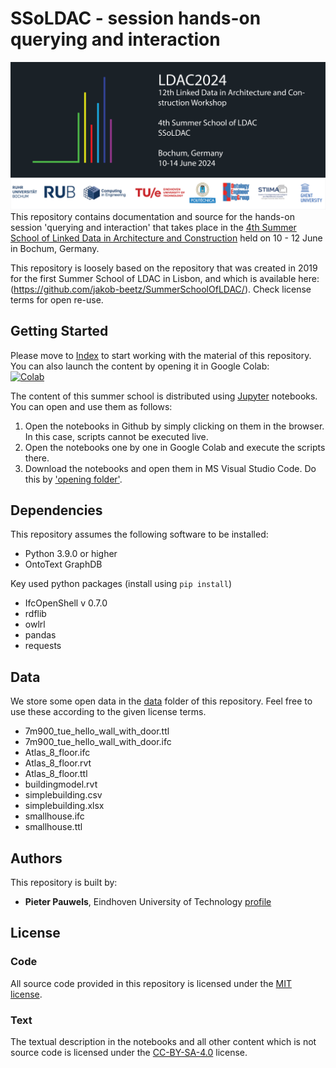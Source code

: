 # SSoLDAC - session hands-on querying and interaction
![Summer School Banner](figures/LogoLDACSummerschool.png)
This repository contains documentation and source for the hands-on session 'querying and interaction' that takes place in the [4th Summer School of Linked Data in Architecture and Construction](http://linkedbuildingdata.net/ldac2024/summerschool/) held on 10 - 12 June in Bochum, Germany. 

This repository is loosely based on the repository that was created in 2019 for the first Summer School of LDAC in Lisbon, and which is available here: (https://github.com/jakob-beetz/SummerSchoolOfLDAC/). Check license terms for open re-use.

## Getting Started
Please move to [Index](0_Index.ipynb) to start working with the material of this repository. You can also launch the content by opening it in Google Colab:  
[![Colab](https://colab.research.google.com/assets/colab-badge.svg)](https://colab.research.google.com/github.com/pipauwel/SSoLDAC2024/blob/master/0_Index.ipynb)

The content of this summer school is distributed using [Jupyter](https://jupyter.org/) notebooks. You can open and use them as follows:

1. Open the notebooks in Github by simply clicking on them in the browser. In this case, scripts cannot be executed live.
2. Open the notebooks one by one in Google Colab and execute the scripts there.
3. Download the notebooks and open them in MS Visual Studio Code. Do this by ['opening folder'](https://youtu.be/u3PMR8voOo0?si=ZgVuWCp2iVE15hb8). 

## Dependencies
This repository assumes the following software to be installed:
- Python 3.9.0 or higher
- OntoText GraphDB

Key used python packages (install using `pip install`)
- IfcOpenShell v 0.7.0
- rdflib
- owlrl
- pandas
- requests

## Data
We store some open data in the [data](data) folder of this repository. Feel free to use these according to the given license terms.

- 7m900_tue_hello_wall_with_door.ttl
- 7m900_tue_hello_wall_with_door.ifc
- Atlas_8_floor.ifc
- Atlas_8_floor.rvt
- Atlas_8_floor.ttl
- buildingmodel.rvt
- simplebuilding.csv
- simplebuilding.xlsx
- smallhouse.ifc
- smallhouse.ttl

## Authors
This repository is built by:
* **Pieter Pauwels**, Eindhoven University of Technology [profile](https://research.tue.nl/en/persons/pieter-pauwels/)  

## License

### Code
All source code provided in this repository is licensed under the [MIT license](LICENSE-CODE).

### Text
The textual description in the notebooks and all other content which is not source code is licensed under the [CC-BY-SA-4.0](LICENSE-TEXT) license.
